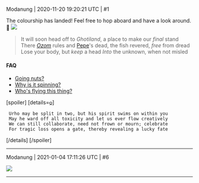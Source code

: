 Modanung | 2020-11-20 19:20:21 UTC | #1

The colourship has landed! Feel free to hop aboard and have a look around. :slightly_smiling_face: 
[![](https://gitlab.com/luckeyproductions/hantik/-/raw/master/colourship.png)](https://gitlab.com/luckeyproductions/dry)

> It will soon head off to *Ghotiland*,
a place to make our *final* stand
There [*Ozom*](https://jenerd.nl/images/OzomNightausent.png) rules and [Pepe](https://margotwatkins.files.wordpress.com/2009/10/flat-frog1.jpg)'s dead,
the fish revered, *free* from dread
Lose your body, but *keep* a head
*Into* the unknown, when not misled

#### FAQ

* [Going nuts?](https://www.youtube-nocookie.com/embed/02vDkMEdIkY?autoplay=true)
* [Why is it spinning?](https://www.youtube.com/watch?v=6sOpbRL8R4g&disable_polymer=true)
* [Who's flying this thing?](https://www.youtube-nocookie.com/embed/kbSWxaXqtp0?autoplay=true)

[spoiler]
[details=𐍉]
```
 Urho may be split in two, but his spirit swims on within you
 May he ward off all toxicity and let us ever flow creatively
 We can still collaborate, need not frown or mourn; celebrate
 For tragic loss opens a gate, thereby revealing a lucky fate
```
[/details]
[/spoiler]

-------------------------

Modanung | 2021-01-04 17:11:26 UTC | #6

[![](http://luckeyproductions.nl/images/colourship.svg)](https://matrix.to/#/#luckey:matrix.org)

-------------------------

